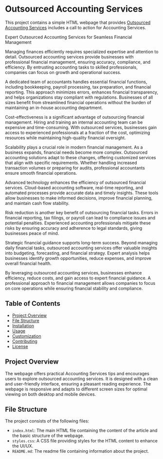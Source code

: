 # Outsourced Accounting Services

This project contains a simple HTML webpage that provides <a href=https://www.simplysolved.ae/outsource-accounting-services/>Outsourced Accounting Services</a> includes a call to action for Accounting Services.

Expert Outsourced Accounting Services for Seamless Financial Management

Managing finances efficiently requires specialized expertise and attention to detail. Outsourced accounting services provide businesses with professional financial management, ensuring accuracy, compliance, and efficiency. By entrusting accounting tasks to skilled professionals, companies can focus on growth and operational success.

A dedicated team of accountants handles essential financial functions, including bookkeeping, payroll processing, tax preparation, and financial reporting. This approach minimizes errors, enhances financial transparency, and helps organizations stay compliant with regulations. Businesses of all sizes benefit from streamlined financial operations without the burden of maintaining an in-house accounting department.

Cost-effectiveness is a significant advantage of outsourcing financial management. Hiring and training an internal accounting team can be expensive and time-consuming. With outsourced services, businesses gain access to experienced professionals at a fraction of the cost, optimizing resources while maintaining high-quality financial oversight.

Scalability plays a crucial role in modern financial management. As a business expands, financial needs become more complex. Outsourced accounting solutions adapt to these changes, offering customized services that align with specific requirements. Whether handling increased transaction volumes or preparing for audits, professional accountants ensure smooth financial operations.

Advanced technology enhances the efficiency of outsourced financial services. Cloud-based accounting software, real-time reporting, and automated processes provide accurate data and timely insights. These tools allow businesses to make informed decisions, improve financial planning, and maintain cash flow stability.

Risk reduction is another key benefit of outsourcing financial tasks. Errors in financial reporting, tax filings, or payroll can lead to compliance issues and potential penalties. Experienced accounting professionals mitigate these risks by ensuring accuracy and adherence to legal standards, giving businesses peace of mind.

Strategic financial guidance supports long-term success. Beyond managing daily financial tasks, outsourced accounting services offer valuable insights into budgeting, forecasting, and financial strategy. Expert analysis helps businesses identify growth opportunities, reduce expenses, and improve overall financial health.

By leveraging outsourced accounting services, businesses enhance efficiency, reduce costs, and gain access to expert financial guidance. A professional approach to financial management allows companies to focus on core operations while ensuring financial stability and compliance.

## Table of Contents

- [Project Overview](#project-overview)
- [File Structure](#file-structure)
- [Installation](#installation)
- [Usage](#usage)
- [Customization](#customization)
- [Contributing](#contributing)
- [License](#license)

## Project Overview

The webpage offers practical Accounting Services tips and encourages users to explore outsourced accounting services. It is designed with a clean and user-friendly interface, ensuring a pleasant reading experience. The webpage is responsive and adapts to different screen sizes for optimal viewing on both desktop and mobile devices.

## File Structure

The project consists of the following files:


- `index.html`: The main HTML file containing the content of the article and the basic structure of the webpage.
- `styles.css`: A CSS file providing styles for the HTML content to enhance the UI/UX.
- `README.md`: The readme file containing information about the project.
